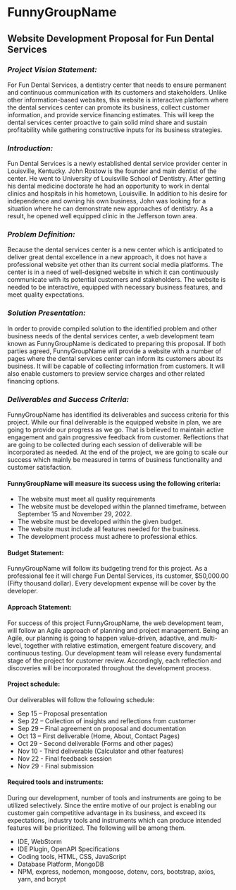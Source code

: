 # FunnyGroupName
## **Website Development Proposal for Fun Dental Services**
### _Project Vision Statement:_
For Fun Dental Services, a dentistry center that needs to ensure permanent and continuous communication with its customers and stakeholders. Unlike other information-based websites, this website is interactive platform where the dental services center can promote its business, collect customer information, and provide service financing estimates. This will keep the dental services center proactive to gain solid mind share and sustain profitability while gathering constructive inputs for its business strategies.

### _Introduction:_
Fun Dental Services is a newly established dental service provider center in Louisville, Kentucky. John Rostow is the founder and main dentist of the center. He went to University of Louisville School of Dentistry. After getting his dental medicine doctorate he had an opportunity to work in dental clinics and hospitals in his hometown, Louisville. In addition to his desire for independence and owning his own business, John was looking for a situation where he can demonstrate new approaches of dentistry. As a result, he opened well equipped clinic in the Jefferson town area.
### _Problem Definition:_
Because the dental services center is a new center which is anticipated to deliver great dental excellence in a new approach, it does not have a professional website yet other than its current social media platforms. The center is in a need of well-designed website in which it can continuously communicate with its potential customers and stakeholders. The website is needed to be interactive, equipped with necessary business features, and meet quality expectations.
### _Solution Presentation:_
In order to provide compiled solution to the identified problem and other business needs of the dental services center, a web development team known as FunnyGroupName is dedicated to preparing this proposal.  If both parties agreed, FunnyGroupName will provide a website with a number of pages where the dental services center can inform its customers about its business. It will be capable of collecting information from customers. It will also enable customers to preview service charges and other related financing options.
### _Deliverables and Success Criteria:_
FunnyGroupName has identified its deliverables and success criteria for this project. While our final deliverable is the equipped website in plan, we are going to provide our progress as we go. That is believed to maintain active engagement and gain progressive feedback from customer. Reflections that are going to be collected during each session of deliverable will be incorporated as needed. At the end of the project, we are going to scale our success which mainly be measured in terms of business functionality and customer satisfaction.

#### FunnyGroupName will measure its success using the following criteria:
*	The website must meet all quality requirements
*	The website must be developed within the planned timeframe, between September 15 and November 29, 2022.
*	The website must be developed within the given budget.
*	The website must include all features needed for the business.
*	The development process must adhere to professional ethics.
#### Budget Statement:
FunnyGroupName will follow its budgeting trend for this project. As a professional fee it will charge Fun Dental Services, its customer, $50,000.00 (Fifty thousand dollar). Every development expense will be cover by the developer.
#### Approach Statement:
For success of this project FunnyGroupName, the web development team, will follow an Agile approach of planning and project management. Being an Agile, our planning is going to happen value-driven, adaptive, and multi-level, together with relative estimation, emergent feature discovery, and continuous testing. Our development team will release every fundamental stage of the project for customer review. Accordingly, each reflection and discoveries will be incorporated throughout the development process.
#### Project schedule:
Our deliverables will follow the following schedule:
*	Sep 15 – Proposal presentation
*	Sep 22 – Collection of insights and reflections from customer
*	Sep 29 – Final agreement on proposal and documentation
*	Oct 13 – First deliverable (Home, About, Contact Pages)
*	Oct 29 - Second deliverable (Forms and other pages)
*	Nov 10 - Third deliverable (Calculator and other features)
*	Nov 22 - Final feedback session
*	Nov 29 - Final submission
#### Required tools and instruments:
During our development, number of tools and instruments are going to be utilized selectively. Since the entire motive of our project is enabling our customer gain competitive advantage in its business, and exceed its expectations, industry tools and instruments which can produce intended features will be prioritized. The following will be among them.
*	IDE, WebStorm
*	IDE Plugin, OpenAPI Specifications
*	Coding tools, HTML, CSS, JavaScript
*	Database Platform, MongoDB
*	NPM, express, nodemon, mongoose, dotenv, cors, bootstrap, axios, yarn, and bcrypt